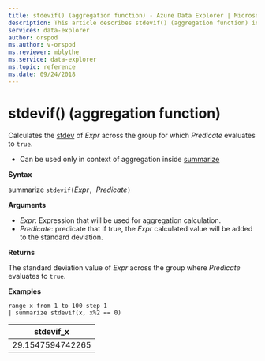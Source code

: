 ```yaml
---
title: stdevif() (aggregation function) - Azure Data Explorer | Microsoft Docs
description: This article describes stdevif() (aggregation function) in Azure Data Explorer.
services: data-explorer
author: orspod
ms.author: v-orspod
ms.reviewer: mblythe
ms.service: data-explorer
ms.topic: reference
ms.date: 09/24/2018
---
```

# stdevif() (aggregation function)

Calculates the [stdev](stdev-aggfunction.md) of *Expr* across the group for which *Predicate* evaluates to `true`.

* Can be used only in context of aggregation inside [summarize](summarizeoperator.md)

**Syntax**

summarize `stdevif(`*Expr*`, `*Predicate*`)`

**Arguments**

* *Expr*: Expression that will be used for aggregation calculation. 
* *Predicate*:  predicate that if true, the *Expr* calculated value will be added to the standard deviation.

**Returns**

The standard deviation value of *Expr* across the group where *Predicate* evaluates to `true`.
 
**Examples**

```kusto
range x from 1 to 100 step 1
| summarize stdevif(x, x%2 == 0)

```

|stdevif_x|
|---|
|29.1547594742265|